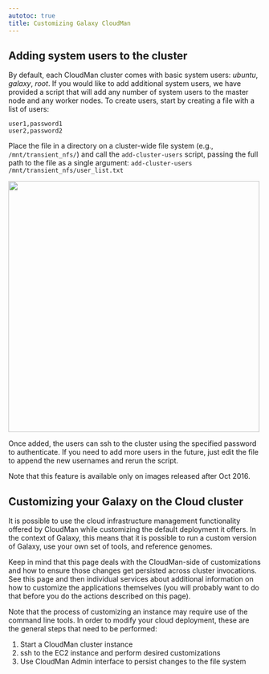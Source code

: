 ```yaml
---
autotoc: true
title: Customizing Galaxy CloudMan
---
```


## Adding system users to the cluster

By default, each CloudMan cluster comes with basic system users: *ubuntu*,
*galaxy*, *root*. If you would like to add additional system users, we have
provided a script that will add any number of system users to the master node
and any worker nodes. To create users, start by creating a file with a list of
users:

```
user1,password1
user2,password2
```

Place the file in a directory on a cluster-wide file system (e.g.,
`/mnt/transient_nfs/`) and call the `add-cluster-users` script, passing the
full path to the file as a single argument: `add-cluster-users
/mnt/transient_nfs/user_list.txt`

<div class='center'>
<a href='add-system-users.png'><img src="add-system-users.png" alt="" width=500 /></a>
</div>

Once added, the users can ssh to the cluster using the specified password to
authenticate. If you need to add more users in the future, just edit the file
to append the new usernames and rerun the script.

Note that this feature is available only on images released after Oct 2016.

## Customizing your Galaxy on the Cloud cluster

It is possible to use the cloud infrastructure management functionality offered by CloudMan while customizing the default deployment it offers. In the context of Galaxy, this means that it is possible to run a custom version of Galaxy, use your own set of tools, and reference genomes.

Keep in mind that this page deals with the CloudMan-side of customizations and how to ensure those changes get persisted across cluster invocations. See this page and then individual services about additional information on how to customize the applications themselves (you will probably want to do that before you do the actions described on this page).

Note that the process of customizing an instance may require use of the command line tools. In order to modify your cloud deployment, these are the general steps that need to be performed:

1. Start a CloudMan cluster instance
1. ssh to the EC2 instance and perform desired customizations
1. Use CloudMan Admin interface to persist changes to the file system

